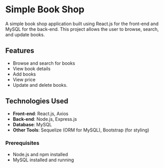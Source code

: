 # Simple Book Shop

A simple book shop application built using React.js for the front-end and MySQL for the back-end. This project allows the user to browse, search, and update books.

## Features

- Browse and search for books
- View book details
- Add books 
- View price
- Update and delete books.


## Technologies Used

- **Front-end**: React.js, Axios
- **Back-end**: Node.js, Express.js
- **Database**: MySQL
- **Other Tools**: Sequelize (ORM for MySQL), Bootstrap (for styling)


### Prerequisites

- Node.js and npm installed
- MySQL installed and running


